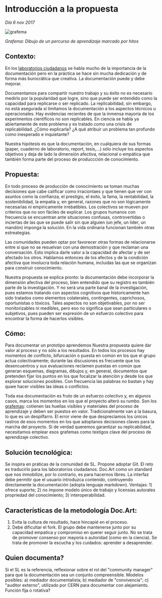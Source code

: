 # Introducción a la propuesta #
*Día 6 nov 2017*

![grafema](https://github.com/docART/docs/blob/recipe/prototyping/grafemas/docart27.jpeg)

*Grafema: Dibujo de un percurso de aprendizaje marcado por hitos*

 ## Contexto: ## 
En los [laboratorios ciudadanos](http://www.academia.edu/29114688/Los_imaginarios_del_Laboratorio_ciudadano_) se habla mucho de la importancia de la documentación pero en la práctica se hace sin mucha dedicación y de forma más burocrática que creativa. La documentación puede y debe mejorar. 

Documentamos para compartir nuestro trabajo y su éxito no es necesario medirlo por la popularidad que logre, sino que puede ser entendido como la capacidad para replicarse  o ser replicado. La replicabilidad, sin embargo, no está asegurada si limitamos la documentación a los aspectos técnicos u operacionales. Hay evidencias recientes de que la inmensa mayoría de los experimentos científicos no son replicables. En ciencia se habla ya abiertamente de este problema y es tratado como una crisis de replicabilidad. ¿Cómo explicarla? ¿A qué atribuir un problema tan profundo como inesperado e inquietante? 

Nuestra hipótesis es que la documentación, en cualquiera de sus formas (paper, cuaderno de laboratorio, report, tesis,...) sólo incluye los aspectos objetivos y deja de lado la dimensión afectiva, relacional o empática que también forma parte del proceso de produccción de conocimiento. 

## Propuesta: ## 
En todo proceso de producciòn de conocimiento se toman muchas decisiones que cabe calificar como irracionlaes y que tienen que ver con asuntos como la confianza, el prestigio, el éxito, la fama, la rentabilidad, la sostenibilidad, la empatía y, en general, razones que no son lógicamente necesarias ni empiricamente irrebatibles. Los colectivos se mueven por criterios que no son fáciles de explicar. Los grupos humanos con frecuencia se encuentran ante situaciones confusas, controvertidas o inciertas de las que se puede salir sin que alguien (un jefe, un lider, un mandón) imponga la solución. En la vida ordinaria funcionan también otras estreategias. 

Las comunidades pueden optar por favorecer otras formas de relacionarse entre sí que no se resuelvan con una demostración y que reclaman una conversación. Esto implica darle valor a la capacidad de afectar y de ser afectado los otros. Hablamos entonces de los afectos y de la condición afectiva que involucra toda relación humana, incluidas las que se organizan para construir conocimiento.

Nuestra propuesta se explica pronto: la documentación debe incorporar la dimensión afectiva del proceso, bien entendido que su registro es también parte de la investigación. Y no será una parte banal de la investigación, pues estamos tratando con aspectos cognitivos que historicamente han sido tratados como elementos colaterales, contingentes, caprichosos, oportunistas o tóxicos. Tales aspectos no son objetivables, por no ser monitorizables ni medibles, pero eso no significa que sean particulares o subjetivos, pues pueden ser expresión de un esfuerzo colectivo para encontrar la forma de hacerlos visibles.  

## Cómo: ## 
Para documentar un prototipo aprendemos Nuestra propuesta quiere dar valor al proceso y no sólo a los resultados. En todos los procesos hay momentos de conflicto, bifurcación o puesta en común en los que el grupo actua colectivamente; durante las discusiones es frecuente que los desencuentros y sus evaluaciones reclamen puestas en común que generan esquemas, diagramas, dibujos y, en general, documentos que pretenden fijar los puntos en los que focalizar la atenciòn y desde los que explorar soluciones posibles. Con frecuencia las palabras no bastan y hay quwe hacer visibles las ideas o conflictos.

Toda esa documentaciòn es fruto de un esfuerzo colectivo y, en algunos casos, marca los momentos en los que el proyecto alteró su rumbo. Son los [grafemas](https://github.com/docART/documentacion/blob/recipe/prototyping/05_nocion_de_grafema.md): cotienen las huellas visibles y materiales del proceso de aprendizaje y deben ser puestos en valor. Tradicionalmente van a la basura, lo que es un despilfarro. El error viene de que despreciamos los únicos rastros de esos momentos en los que adoptanos decisiones claves para la marcha del proyecto. Si de verdad queremos garantizar su replicabilidad, necesitamos emplear esos grafemas como testigos clave del proceso de aprendizaje colectivo. 

## Solución tecnológica: ## 
Se inspira en práticas de la comunidad de SL. Propone adoptar Git. El reto es traducirlo para los laboratorios ciudadanos. Doc.Art como un standard que nos inmobilize, por lo contrario, es para hacernos libres. La interfaz debe permitir que el usuario introduzca contenido, contruyendo directamente la documentación (adopta lenguaje markdown). Ventajas: 1) ofrece suporte; 2) no impone modelo único de trabajo y licensias autorales propriedad del conocimiento; 3) interoperabilidad. 

## Características de la metodología Doc.Art: ## 
1) Evita la cultura de resultado, hace hincapié en el proceso. 
2) Debe dificultar el fork. El grupo debe mantenerse junto por su capacidad empatica y compromiso en querer seguir junto. No se trata de promover consenso por mayoría o autoridad (como en la ciencia). Se trata de promover la escucha y los cuidados: aprender a desaprender.

## Quien documenta? ## 
Si el SL es la referencia, reflexionar sobre el rol del "community manager" para que la documentación sea un conjunto compreensible. Modelos posibles: a) mediador documentalista; b) mediador de "convivencia"; c) "auditor externo", utilizado por CERN para documentar con alejamiento. Función fija o rotativa? 
